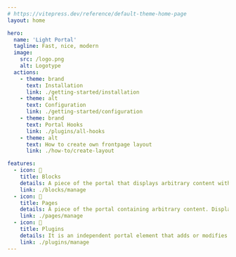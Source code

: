 ```yaml
---
# https://vitepress.dev/reference/default-theme-home-page
layout: home

hero:
  name: 'Light Portal'
  tagline: Fast, nice, modern
  image:
    src: /logo.png
    alt: Logotype
  actions:
    - theme: brand
      text: Installation
      link: ./getting-started/installation
    - theme: alt
      text: Configuration
      link: ./getting-started/configuration
    - theme: brand
      text: Portal Hooks
      link: ./plugins/all-hooks
    - theme: alt
      text: How to create own frontpage layout
      link: ./how-to/create-layout

features:
  - icon: 🧊
    title: Blocks
    details: A piece of the portal that displays arbitrary content within the aside element. Placed on one of the six panels.
    link: ./blocks/manage
  - icon: 📰
    title: Pages
    details: A piece of the portal containing arbitrary content. Displayed as a separate part of the forum, with an individual URL.
    link: ./pages/manage
  - icon: 🧩
    title: Plugins
    details: It is an independent portal element that adds or modifies some functionality.
    link: ./plugins/manage
---
```

